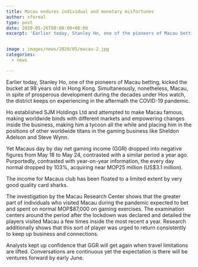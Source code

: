 ```yaml
---
title: Macau endures individual and monetary misfortunes
author: xforeal 
type: post
date: 2020-05-26T00:00:00+00:00
excerpt: 'Earlier today, Stanley Ho, one of the pioneers of Macau betting, passed on at 98 years old in Hong Kong '


image : images/news/2020/05/macau-2.jpg
categories:
  - news

---
```

Earlier today, Stanley Ho, one of the pioneers of Macau betting, kicked the bucket at 98 years old in Hong Kong. Simultaneously, nonetheless, Macau, in spite of prosperous development during the decades under Hos watch, the district keeps on experiencing in the aftermath the COVID-19 pandemic. 

Ho established SJM Holdings Ltd and attempted to make Macau famous, making worldwide binds with different markets and empowering changes inside the business, making him a tycoon all the while and placing him in the positions of other worldwide titans in the gaming business like Sheldon Adelson and Steve Wynn. 

Yet Macaus day by day net gaming income (GGR) dropped into negative figures from May 18 to May 24, contrasted with a similar period a year ago. Purportedly, contrasted with year-on-year information, the every day normal dropped by 103&percnt;, acquiring near MOP25 million (US$3.1 million). 

The income for Macaus club has been floated to a limited extent by very good quality card sharks. 

The investigation by the Macau Research Center shows that the greater part of individuals who visited Macau during the pandemic expected to bet and spent on normal MOP$87,000 on gaming exercises. The examination centers around the period after the lockdown was declared and detailed the players visited Macau a few times inside the most recent a year. Research additionally shows that this sort of player was urged to return consistently to keep up business and connections. 

Analysts kept up confidence that GGR will get again when travel limitations are lifted. Conversations are continuous yet the expectation is there will be ventures forward by early June.